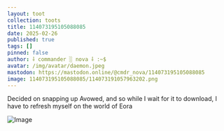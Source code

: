 ```yaml
---
layout: toot
collection: toots
title: 114073195105088085
date: 2025-02-26
published: true
tags: []
pinned: false
author: ⸸ commander ░ nova ⸸ :~$
avatar: /img/avatar/daemon.jpeg
mastodon: https://mastodon.online/@cmdr_nova/114073195105088085
image: 114073195105088085/114073191057963202.png
---
```


Decided on snapping up Avowed, and so while I wait for it to download, I have to refresh myself on the world of Eora

<img src="/toots/114073195105088085/114073191057963202.png" alt="Image">
